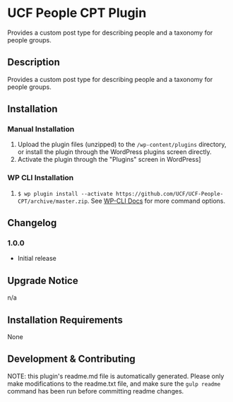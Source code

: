 # UCF People CPT Plugin #

Provides a custom post type for describing people and a taxonomy for people groups.


## Description ##

Provides a custom post type for describing people and a taxonomy for people groups.


## Installation ##

### Manual Installation ###
1. Upload the plugin files (unzipped) to the `/wp-content/plugins` directory, or install the plugin through the WordPress plugins screen directly.
2. Activate the plugin through the "Plugins" screen in WordPress]

### WP CLI Installation ###
1. `$ wp plugin install --activate https://github.com/UCF/UCF-People-CPT/archive/master.zip`.  See [WP-CLI Docs](http://wp-cli.org/commands/plugin/install/) for more command options.


## Changelog ##

### 1.0.0 ###
* Initial release


## Upgrade Notice ##

n/a


## Installation Requirements ##

None


## Development & Contributing ##

NOTE: this plugin's readme.md file is automatically generated.  Please only make modifications to the readme.txt file, and make sure the `gulp readme` command has been run before committing readme changes.
